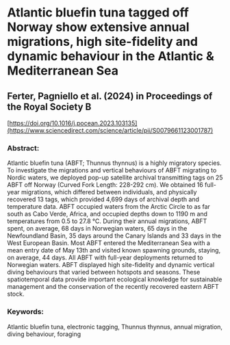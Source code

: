 # Atlantic bluefin tuna tagged off Norway show extensive annual migrations, high site-fidelity and dynamic behaviour in the Atlantic & Mediterranean Sea
## Ferter, Pagniello et al. (2024) in Proceedings of the Royal Society B

[https://doi.org/10.1016/j.pocean.2023.103135](https://www.sciencedirect.com/science/article/pii/S0079661123001787)

### Abstract: 
Atlantic bluefin tuna (ABFT; Thunnus thynnus) is a highly migratory species. To investigate the migrations and vertical behaviours of ABFT migrating to Nordic waters, we deployed pop-up satellite archival transmitting tags on 25 ABFT off Norway (Curved Fork Length: 228-292 cm). We obtained 16 full-year migrations, which differed between individuals, and physically recovered 13 tags, which provided 4,699 days of archival depth and temperature data. ABFT occupied waters from the Arctic Circle to as far south as Cabo Verde, Africa, and occupied depths down to 1190 m and temperatures from 0.5 to 27.8 °C. During their annual migrations, ABFT spent, on average, 68 days in Norwegian waters, 65 days in the Newfoundland Basin, 35 days around the Canary Islands and 33 days in the West European Basin. Most ABFT entered the Mediterranean Sea with a mean entry date of May 13th and visited known spawning grounds, staying, on average, 44 days. All ABFT with full-year deployments returned to Norwegian waters. ABFT displayed high site-fidelity and dynamic vertical diving behaviours that varied between hotspots and seasons. These spatiotemporal data provide important ecological knowledge for sustainable management and the conservation of the recently recovered eastern ABFT stock.

### Keywords: 
Atlantic bluefin tuna, electronic tagging, Thunnus thynnus, annual migration, diving behaviour, foraging
